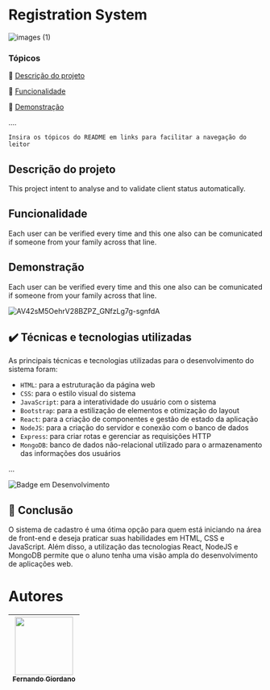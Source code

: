 # Registration System

![images (1)](https://user-images.githubusercontent.com/117307542/224463806-54698634-bf50-4e42-aa95-0cf7090158e7.jpg)

### Tópicos 

:small_blue_diamond: [Descrição do projeto](#descrição-do-projeto)

:small_blue_diamond: [Funcionalidade](#Funcionalidade)

:small_blue_diamond: [Demonstração](#Demonstração)

....

```
Insira os tópicos do README em links para facilitar a navegação do leitor
```
## Descrição do projeto 

<p align="justify">
  This project intent to analyse and to validate client status automatically.  
</p>


## Funcionalidade 

<p align="justify">
  Each user can be verified every time and this one also can be comunicated if someone from your family across that line.  
</p>


## Demonstração 

<p align="justify">
  Each user can be verified every time and this one also can be comunicated if someone from your family across that line.  
</p>

![AV42sM5OehrV28BZPZ_GNfzLg7g-sgnfdA](https://user-images.githubusercontent.com/117307542/224465660-5a2deb78-3971-44e8-91dd-3f8a8577a1bc.gif)

## ✔️ Técnicas e tecnologias utilizadas

As principais técnicas e tecnologias utilizadas para o desenvolvimento do sistema foram:

- `HTML`: para a estruturação da página web
- `CSS`: para o estilo visual do sistema
- `JavaScript`: para a interatividade do usuário com o sistema
- `Bootstrap`: para a estilização de elementos e otimização do layout
- `React`: para a criação de componentes e gestão de estado da aplicação
- `NodeJS`: para a criação do servidor e conexão com o banco de dados
- `Express`: para criar rotas e gerenciar as requisições HTTP
- `MongoDB`: banco de dados não-relacional utilizado para o armazenamento das informações dos usuários

...



![Badge em Desenvolvimento](http://img.shields.io/static/v1?label=STATUS&message=EM%20DESENVOLVIMENTO&color=yellow&style=for-the-badge)

## 🎉 Conclusão

O sistema de cadastro é uma ótima opção para quem está iniciando na área de front-end e deseja praticar suas habilidades em HTML, CSS e JavaScript. Além disso, a utilização das tecnologias React, NodeJS e MongoDB permite que o aluno tenha uma visão ampla do desenvolvimento de aplicações web.

# Autores

| [<img src="https://user-images.githubusercontent.com/117307542/224465433-6c4b4da2-72c8-4f48-91c0-fd44331266c8.jpg" width=115><br><sub>Fernando Giordano</sub>](https://github.com/fqgiord) |
| :---: | 
